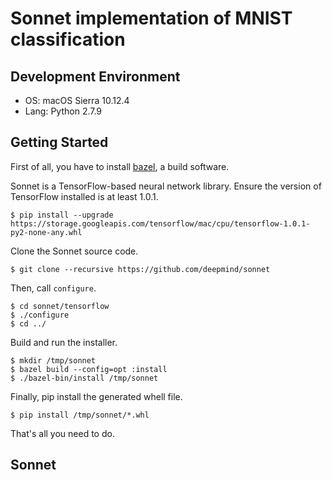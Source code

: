 # Sonnet implementation of MNIST classification

## Development Environment

* OS: macOS Sierra 10.12.4
* Lang: Python 2.7.9

## Getting Started

First of all, you have to install [bazel](https://bazel.build/versions/master/docs/install.html), a build software.

Sonnet is a TensorFlow-based neural network library.
Ensure the version of TensorFlow installed is at least 1.0.1.

```
$ pip install --upgrade https://storage.googleapis.com/tensorflow/mac/cpu/tensorflow-1.0.1-py2-none-any.whl
```

Clone the Sonnet source code.

```
$ git clone --recursive https://github.com/deepmind/sonnet
```

Then, call `configure`.

```
$ cd sonnet/tensorflow
$ ./configure
$ cd ../
```

Build and run the installer.

```
$ mkdir /tmp/sonnet
$ bazel build --config=opt :install
$ ./bazel-bin/install /tmp/sonnet
```

Finally, pip install the generated whell file.

```
$ pip install /tmp/sonnet/*.whl
```

That's all you need to do.

## Sonnet
